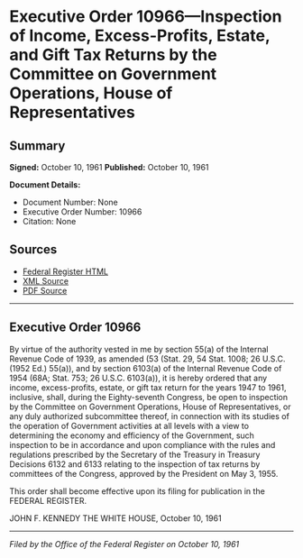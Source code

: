 # Executive Order 10966—Inspection of Income, Excess-Profits, Estate, and Gift Tax Returns by the Committee on Government Operations, House of Representatives

## Summary

**Signed:** October 10, 1961
**Published:** October 10, 1961

**Document Details:**
- Document Number: None
- Executive Order Number: 10966
- Citation: None

## Sources
- [Federal Register HTML](https://www.presidency.ucsb.edu/documents/executive-order-10966-inspection-income-excess-profits-estate-and-gift-tax-returns-the)
- [XML Source](None)
- [PDF Source](None)

---

## Executive Order 10966

By virtue of the authority vested in me by section 55(a) of the Internal Revenue Code of 1939, as amended (53 (Stat. 29, 54 Stat. 1008; 26 U.S.C. (1952 Ed.) 55(a)), and by section 6103(a) of the Internal Revenue Code of 1954 (68A; Stat. 753; 26 U.S.C. 6103(a)), it is hereby ordered that any income, excess-profits, estate, or gift tax return for the years 1947 to 1961, inclusive, shall, during the Eighty-seventh Congress, be open to inspection by the Committee on Government Operations, House of Representatives, or any duly authorized subcommittee thereof, in connection with its studies of the operation of Government activities at all levels with a view to determining the economy and efficiency of the Government, such inspection to be in accordance and upon compliance with the rules and regulations prescribed by the Secretary of the Treasury in Treasury Decisions 6132 and 6133 relating to the inspection of tax returns by committees of the Congress, approved by the President on May 3, 1955.

This order shall become effective upon its filing for publication in the FEDERAL REGISTER.

JOHN F. KENNEDY
THE WHITE HOUSE,
October 10, 1961

---

*Filed by the Office of the Federal Register on October 10, 1961*

